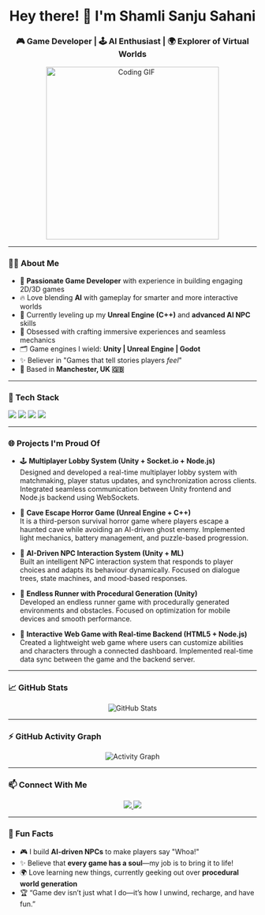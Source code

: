 <h1 align="center">Hey there! 👋 I'm Shamli Sanju Sahani</h1>
<h3 align="center">🎮 Game Developer | 🕹️ AI Enthusiast | 🌍 Explorer of Virtual Worlds</h3>

<p align="center">
  <img src="https://media.giphy.com/media/qgQUggAC3Pfv687qPC/giphy.gif" width="350" alt="Coding GIF">
</p>

---

### 👩‍💻 About Me  
- 🚀 **Passionate Game Developer** with experience in building engaging 2D/3D games  
- 🔥 Love blending **AI** with gameplay for smarter and more interactive worlds  
- 🌱 Currently leveling up my **Unreal Engine (C++)** and **advanced AI NPC** skills  
- 🎨 Obsessed with crafting immersive experiences and seamless mechanics  
- 🗂️ Game engines I wield: **Unity | Unreal Engine | Godot**  
- ✨ Believer in "Games that tell stories players *feel*"  
- 📍 Based in **Manchester, UK 🇬🇧**

---

### 🔧 Tech Stack
<p>
  <img src="https://img.shields.io/badge/Unity-100000?style=for-the-badge&logo=unity&logoColor=white" />
  <img src="https://img.shields.io/badge/Unreal-Engine-000000?style=for-the-badge&logo=unrealengine&logoColor=white" />
  <img src="https://img.shields.io/badge/C%23-239120?style=for-the-badge&logo=c-sharp&logoColor=white" />
  <img src="https://img.shields.io/badge/C++-00599C?style=for-the-badge&logo=cplusplus&logoColor=white" />
</p>

---

### 🌐 Projects I'm Proud Of  

- 🕹️ **Multiplayer Lobby System (Unity + Socket.io + Node.js)**  
  Designed and developed a real-time multiplayer lobby system with matchmaking, player status updates, and synchronization across clients. Integrated seamless communication between Unity frontend and Node.js backend using WebSockets.

- 👻 **Cave Escape Horror Game (Unreal Engine + C++)**  
  It is a third-person survival horror game where players escape a haunted cave while avoiding an AI-driven ghost enemy. Implemented light mechanics, battery management, and puzzle-based progression.

- 🤖 **AI-Driven NPC Interaction System (Unity + ML)**  
  Built an intelligent NPC interaction system that responds to player choices and adapts its behaviour dynamically. Focused on dialogue trees, state machines, and mood-based responses.

- 🚀 **Endless Runner with Procedural Generation (Unity)**  
  Developed an endless runner game with procedurally generated environments and obstacles. Focused on optimization for mobile devices and smooth performance.

- 🎨 **Interactive Web Game with Real-time Backend (HTML5 + Node.js)**  
  Created a lightweight web game where users can customize abilities and characters through a connected dashboard. Implemented real-time data sync between the game and the backend server.



---

### 📈 GitHub Stats
<p align="center">
  <img src="https://github-readme-stats.vercel.app/api?username=ShamliSahani&show_icons=true&theme=radical" alt="GitHub Stats" />
</p>

---

### ⚡ GitHub Activity Graph
<p align="center">
  <img src="https://github-readme-activity-graph.cyclic.app/graph?username=ShamliSahani&theme=dracula" alt="Activity Graph" />
</p>

---

### 📫 Connect With Me  
<p align="center">
  <a href="https://www.linkedin.com/in/shamli-sahani-8428141b4/">
    <img src="https://img.shields.io/badge/-Shamli%20Sanju%20Sahani-blue?style=for-the-badge&logo=Linkedin&logoColor=white" />
  </a>
  <a href="mailto:sahanishamli@gmail.com">
    <img src="https://img.shields.io/badge/-sahanishamli@gmail.com-c14438?style=for-the-badge&logo=Gmail&logoColor=white" />
  </a>
</p>

---

### 📝 Fun Facts  
- 🎮 I build **AI-driven NPCs** to make players say "Whoa!"  
- ✨ Believe that **every game has a soul**—my job is to bring it to life!  
- 🌍 Love learning new things, currently geeking out over **procedural world generation**  
- 🏆 “Game dev isn’t just what I do—it’s how I unwind, recharge, and have fun.”
